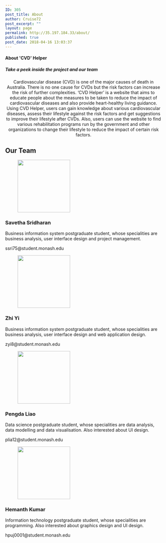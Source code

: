 ```yaml
---
ID: 305
post_title: About
author: Cruise72
post_excerpt: ""
layout: page
permalink: http://35.197.184.33/about/
published: true
post_date: 2018-04-16 13:03:37
---
```

<h4>About 'CVD' Helper</h4>		
			<h5>Take a peek inside the project and our team</h5>		
		<p style="text-align: center;">Cardiovascular disease (CVD) is one of the major causes of death in Australia. There is no one cause for CVDs but the risk factors can increase the risk of further complexities. ‘CVD Helper’ is a website that aims to educate people about the measures to be taken to reduce the impact of cardiovascular diseases and also provide heart-healthy living guidance. Using CVD Helper, users can gain knowledge about various cardiovascular diseases, assess their lifestyle against the risk factors and get suggestions to improve their lifestyle after CVDs. Also, users can use the website to find various rehabilitation programs run by the government and other organizations to change their lifestyle to reduce the impact of certain risk factors.</p>		
			<h2>Our Team</h2>		
			<figure><img width="169" height="169" src="http://35.197.184.33/wp-content/uploads/2018/04/3.png" alt="" srcset="http://35.197.184.33/wp-content/uploads/2018/04/3.png 169w, http://35.197.184.33/wp-content/uploads/2018/04/3-150x150.png 150w" sizes="(max-width: 169px) 100vw, 169px" /></figure><h3>Savetha Sridharan</h3>		
		<p>Business information system postgraduate student, whose specialities are business analysis, user interface design and project management.</p>		
		<p>ssri75@student.monash.edu</p>		
			<figure><img width="169" height="169" src="http://35.197.184.33/wp-content/uploads/2018/04/4.png.1.png" alt="" srcset="http://35.197.184.33/wp-content/uploads/2018/04/4.png.1.png 169w, http://35.197.184.33/wp-content/uploads/2018/04/4.png.1-150x150.png 150w" sizes="(max-width: 169px) 100vw, 169px" /></figure><h3>Zhi Yi</h3>		
		<p>Business information system postgraduate student, whose specialities are business analysis, user interface design and web application design.</p>		
		<p>zyi8@student.monash.edu</p>		
			<figure><img width="169" height="169" src="http://35.197.184.33/wp-content/uploads/2018/04/1.png.2.png" alt="" srcset="http://35.197.184.33/wp-content/uploads/2018/04/1.png.2.png 169w, http://35.197.184.33/wp-content/uploads/2018/04/1.png.2-150x150.png 150w" sizes="(max-width: 169px) 100vw, 169px" /></figure><h3>Pengda Liao</h3>		
		<p>Data science postgraduate student, whose specialities are data analysis, data modelling and data visualisation. Also interested about UI design.</p>		
		<p>plia12@student.monash.edu</p>		
			<figure><img width="169" height="169" src="http://35.197.184.33/wp-content/uploads/2018/04/2.png.1.png" alt="" srcset="http://35.197.184.33/wp-content/uploads/2018/04/2.png.1.png 169w, http://35.197.184.33/wp-content/uploads/2018/04/2.png.1-150x150.png 150w" sizes="(max-width: 169px) 100vw, 169px" /></figure><h3>Hemanth Kumar</h3>		
		<p>Information technology postgraduate student, whose specialities are programming. Also interested about graphics design and UI design.</p>		
		<p>hpuj0001@student.monash.edu</p>